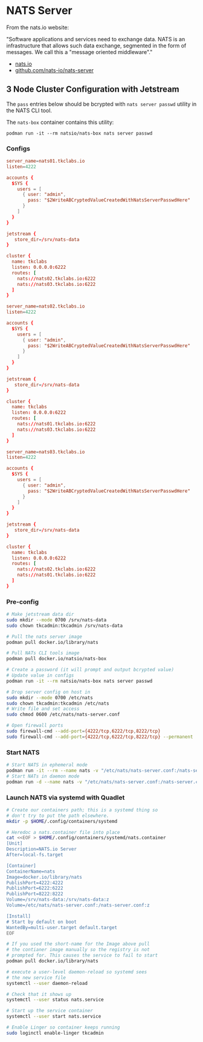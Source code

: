 # NATS Server

From the nats.io website:

"Software applications and services need to exchange data. NATS is an infrastructure that allows such data exchange, segmented in the form of messages. We call this a "message oriented middleware"."

- [nats.io](https://nats.io/)
- [github.com/nats-io/nats-server](https://github.com/nats-io/nats-server)

## 3 Node Cluster Configuration with Jetstream

The `pass` entries below should be bcrypted with `nats server passwd` utility in the NATS CLI tool.  

The `nats-box` container contains this utility:

`podman run -it --rm natsio/nats-box nats server passwd`

### Configs

```conf
server_name=nats01.tkclabs.io
listen=4222

accounts {
  $SYS {
    users = [
      { user: "admin",
        pass: "$2WriteABCryptedValueCreatedWithNatsServerPasswdHere"
      }
    ]
  }
}

jetstream {
   store_dir=/srv/nats-data
}

cluster {
  name: tkclabs
  listen: 0.0.0.0:6222
  routes: [
    nats://nats02.tkclabs.io:6222
    nats://nats03.tkclabs.io:6222
  ]
}
```

```conf
server_name=nats02.tkclabs.io
listen=4222

accounts {
  $SYS {
    users = [
      { user: "admin",
        pass: "$2WriteABCryptedValueCreatedWithNatsServerPasswdHere"
      }
    ]
  }
}

jetstream {
   store_dir=/srv/nats-data
}

cluster {
  name: tkclabs
  listen: 0.0.0.0:6222
  routes: [
    nats://nats01.tkclabs.io:6222
    nats://nats03.tkclabs.io:6222
  ]
}
```

```conf
server_name=nats03.tkclabs.io
listen=4222

accounts {
  $SYS {
    users = [
      { user: "admin",
        pass: "$2WriteABCryptedValueCreatedWithNatsServerPasswdHere"
      }
    ]
  }
}

jetstream {
   store_dir=/srv/nats-data
}

cluster {
  name: tkclabs
  listen: 0.0.0.0:6222
  routes: [
    nats://nats02.tkclabs.io:6222
    nats://nats01.tkclabs.io:6222
  ]
}
```

### Pre-config

```bash
# Make jetstream data dir
sudo mkdir --mode 0700 /srv/nats-data
sudo chown tkcadmin:tkcadmin /srv/nats-data

# Pull the nats server image
podman pull docker.io/library/nats

# Pull NATs CLI tools image
podman pull docker.io/natsio/nats-box

# Create a password (it will prompt and output bcrypted value)
# Update value in configs
podman run -it --rm natsio/nats-box nats server passwd

# Drop server config on host in
sudo mkdir --mode 0700 /etc/nats
sudo chown tkcadmin:tkcadmin /etc/nats
# Write file and set access
sudo chmod 0600 /etc/nats/nats-server.conf

# Open firewall ports
sudo firewall-cmd --add-port={4222/tcp,6222/tcp,8222/tcp}
sudo firewall-cmd --add-port={4222/tcp,6222/tcp,8222/tcp} --permanent
```

### Start NATS

```bash
# Start NATS in ephemeral mode
podman run -it --rm --name nats -v "/etc/nats/nats-server.conf:/nats-server.conf:z" -v "/srv/nats-data:/srv/nats-data:z" --publish-all nats
# Start NATs in daemon mode
podman run -d --name nats -v "/etc/nats/nats-server.conf:/nats-server.conf:z" -v "/srv/nats-data:/srv/nats-data:z" --publish-all nats
```

### Launch NATS via systemd with Quadlet

```bash
# Create our containers path; this is a systemd thing so
# don't try to put the path elsewhere.
mkdir -p $HOME/.config/containers/systemd

# Heredoc a nats.container file into place
cat <<EOF > $HOME/.config/containers/systemd/nats.container
[Unit]
Description=NATS.io Server
After=local-fs.target

[Container]
ContainerName=nats
Image=docker.io/library/nats
PublishPort=4222:4222
PublishPort=6222:6222
PublishPort=8222:8222
Volume=/srv/nats-data:/srv/nats-data:z
Volume=/etc/nats/nats-server.conf:/nats-server.conf:z

[Install]
# Start by default on boot
WantedBy=multi-user.target default.target
EOF

# If you used the short-name for the Image above pull
# the contianer image manually so the registry is not
# prompted for. This causes the service to fail to start
podman pull docker.io/library/nats

# execute a user-level daemon-reload so systemd sees
# the new service file 
systemctl --user daemon-reload

# Check that it shows up
systemctl --user status nats.service

# Start up the service container
systemctl --user start nats.service

# Enable Linger so container keeps running
sudo loginctl enable-linger tkcadmin
```
